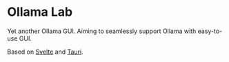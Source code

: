 # Ollama Lab

Yet another Ollama GUI. Aiming to seamlessly support Ollama with easy-to-use GUI.

Based on [Svelte](https://svelte.dev/) and [Tauri](https://tauri.app).
